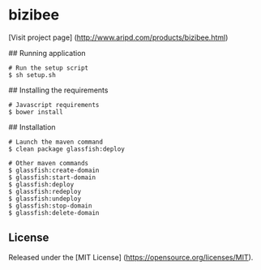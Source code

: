 # bizibee

[Visit project page] (http://www.aripd.com/products/bizibee.html)


## Running application

    # Run the setup script
    $ sh setup.sh


## Installing the requirements

    # Javascript requirements
    $ bower install


## Installation

    # Launch the maven command
    $ clean package glassfish:deploy

    # Other maven commands
    $ glassfish:create-domain
    $ glassfish:start-domain
    $ glassfish:deploy
    $ glassfish:redeploy
    $ glassfish:undeploy
    $ glassfish:stop-domain
    $ glassfish:delete-domain


## License

Released under the [MIT License] (https://opensource.org/licenses/MIT).
